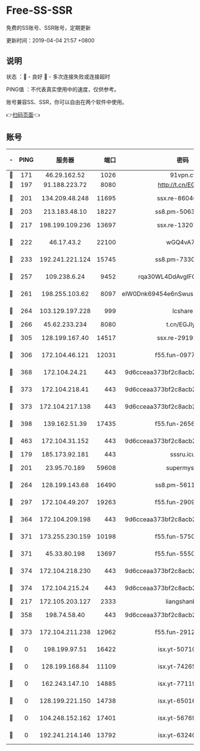 # Free-SS-SSR

免费的SS账号、SSR账号，定期更新

更新时间：2019-04-04 21:57 +0800

## 说明

状态     ：🙂 - 良好 🙁 - 多次连接失败或连接超时

PING值   ：不代表真实使用中的速度，仅供参考。

账号兼容SS、SSR，你可以自由在两个软件中使用。

👉[扫码页面](https://liesauer.github.io/Free-SS-SSR/)👈

## 账号

|-|PING|服务器|端口|密码|加密方式|区域|
|:----:|:----:|:-----:|-----:|:----:|:----:|:----:|
|🙂|171|46.29.162.52|1026|91vpn.cf|rc4-md5|RU|
|🙂|197|91.188.223.72|8080|http://t.cn/EGJIyrl|rc4-md5|RU|
|🙂|201|134.209.48.248|11695|ssx.re-86046850|aes-256-cfb|US|
|🙂|203|213.183.48.10|18227|ss8.pm-50631596|rc4-md5|RU|
|🙂|217|198.199.109.236|13697|ssx.re-13207051|aes-256-cfb|US|
|🙂|222|46.17.43.2|22100|wGQ4vA7D|aes-256-gcm|RU|
|🙂|233|192.241.221.124|15745|ss8.pm-73307807|aes-256-cfb|US|
|🙂|257|109.238.6.24|9452|rqa30WL4DdAvgIFG6Fs3znzTa|aes-256-cfb|FR|
|🙂|261|198.255.103.62|8097|eIW0Dnk69454e6nSwuspv9DmS201tQ0D|aes-256-cfb|US|
|🙂|264|103.129.197.228|999|lcshare|aes-256-cfb|US|
|🙂|266|45.62.233.234|8080|t.cn/EGJIyrl|rc4-md5|CA|
|🙂|305|128.199.167.40|14517|ssx.re-29192167|aes-256-cfb|SG|
|🙂|306|172.104.46.121|12031|f55.fun-09776967|aes-256-cfb|SG|
|🙂|368|172.104.24.21|443|9d6cceaa373bf2c8acb22e60b6a58be6|aes-256-cfb|US|
|🙂|373|172.104.218.41|443|9d6cceaa373bf2c8acb22e60b6a58be6|aes-256-cfb|US|
|🙂|373|172.104.217.138|443|9d6cceaa373bf2c8acb22e60b6a58be6|aes-256-cfb|US|
|🙂|398|139.162.51.39|17435|f55.fun-26568226|aes-256-cfb|SG|
|🙂|463|172.104.31.152|443|9d6cceaa373bf2c8acb22e60b6a58be6|aes-256-cfb|US|
|🙂|179|185.173.92.181|443|sssru.icu|rc4-md5|RU|
|🙂|201|23.95.70.189|59608|supermyssr|chacha20-ietf|US|
|🙂|264|128.199.143.68|16490|ss8.pm-56112391|aes-256-cfb|SG|
|🙂|297|172.104.49.207|19263|f55.fun-29091069|aes-256-cfb|SG|
|🙂|364|172.104.209.198|443|9d6cceaa373bf2c8acb22e60b6a58be6|aes-256-cfb|US|
|🙂|371|173.255.230.159|10198|f55.fun-57509636|aes-256-cfb|US|
|🙂|371|45.33.80.198|13697|f55.fun-55504081|aes-256-cfb|US|
|🙂|374|172.104.218.230|443|9d6cceaa373bf2c8acb22e60b6a58be6|aes-256-cfb|US|
|🙂|374|172.104.215.24|443|9d6cceaa373bf2c8acb22e60b6a58be6|aes-256-cfb|US|
|🙁|217|172.105.203.127|2333|liangshanbo|chacha20|JP|
|🙁|358|198.74.58.40|443|9d6cceaa373bf2c8acb22e60b6a58be6|aes-256-cfb|US|
|🙁|373|172.104.211.238|12962|f55.fun-29121491|aes-256-cfb|US|
|🙁|0|198.199.97.51|16422|isx.yt-50710121|aes-256-cfb|US|
|🙁|0|128.199.168.84|11109|isx.yt-74265746|aes-256-cfb|SG|
|🙁|0|162.243.147.10|14885|isx.yt-77119983|aes-256-cfb|US|
|🙁|0|128.199.221.150|14738|isx.yt-65016275|aes-256-cfb|SG|
|🙁|0|104.248.152.162|17401|isx.yt-56769675|aes-256-cfb|SG|
|🙁|0|192.241.214.146|13792|isx.yt-63240780|aes-256-cfb|US|
